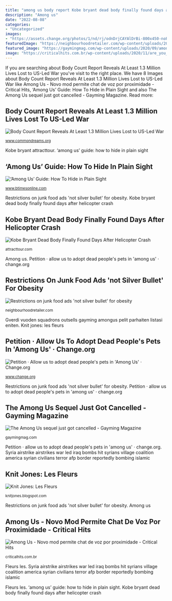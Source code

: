 ```yaml
---
title: "among us body report Kobe bryant dead body finally found days after helicopter crash"
description: "Among us"
date: "2022-08-08"
categories:
- "Uncategorized"
images:
- "https://assets.change.org/photos/1/nd/rj/odnDrjCAYAlDrBi-800x450-noPad.jpg?1601129648"
featuredImage: "https://neighbourhoodretailer.com/wp-content/uploads/2019/03/shutterstock_573417277-1024x683.jpg"
featured_image: "https://gaymingmag.com/wp-content/uploads/2020/09/amongus-800x445.jpg"
image: "https://criticalhits.com.br/wp-content/uploads/2020/11/are_you_blind___by_neytirix_de5k82x-fullview-2.jpg"
---
```


If you are searching about Body Count Report Reveals At Least 1.3 Million Lives Lost to US-Led War you've visit to the right place. We have 8 Images about Body Count Report Reveals At Least 1.3 Million Lives Lost to US-Led War like Among Us - Novo mod permite chat de voz por proximidade - Critical Hits, ‘Among Us’ Guide: How To Hide in Plain Sight and also The Among Us sequel just got cancelled - Gayming Magazine. Read more:

## Body Count Report Reveals At Least 1.3 Million Lives Lost To US-Led War

![Body Count Report Reveals At Least 1.3 Million Lives Lost to US-Led War](https://www.commondreams.org/sites/default/files/headlines/syria_1.jpg "Restrictions on junk food ads &#039;not silver bullet&#039; for obesity")

<small>www.commondreams.org</small>

Kobe bryant attracttour. ‘among us’ guide: how to hide in plain sight

## ‘Among Us’ Guide: How To Hide In Plain Sight

![‘Among Us’ Guide: How To Hide in Plain Sight](https://datacdn.btimesonline.com/data/images/full/118255/among-us-the-airship-map-reveal-trailer-coming-early-2021.jpg "The among us sequel just got cancelled")

<small>www.btimesonline.com</small>

Restrictions on junk food ads &#039;not silver bullet&#039; for obesity. Kobe bryant dead body finally found days after helicopter crash

## Kobe Bryant Dead Body Finally Found Days After Helicopter Crash

![Kobe Bryant Dead Body Finally Found Days After Helicopter Crash](https://i1.wp.com/attracttour.com/wp-content/uploads/2020/01/Kobe-Bryant-and-Child.jpg?fit=950%2C633&amp;ssl=1 "Kobe bryant attracttour")

<small>attracttour.com</small>

Among us. Petition · allow us to adopt dead people&#039;s pets in &#039;among us&#039; · change.org

## Restrictions On Junk Food Ads &#039;not Silver Bullet&#039; For Obesity

![Restrictions on junk food ads &#039;not silver bullet&#039; for obesity](https://neighbourhoodretailer.com/wp-content/uploads/2019/03/shutterstock_573417277-1024x683.jpg "Gverdi vuoden squadrons outsells gayming amongus pelit parhaiten listasi eniten")

<small>neighbourhoodretailer.com</small>

Gverdi vuoden squadrons outsells gayming amongus pelit parhaiten listasi eniten. Knit jones: les fleurs

## Petition · Allow Us To Adopt Dead People&#039;s Pets In &#039;Among Us&#039; · Change.org

![Petition · Allow us to adopt dead people&#039;s pets in &#039;Among Us&#039; · Change.org](https://assets.change.org/photos/1/nd/rj/odnDrjCAYAlDrBi-800x450-noPad.jpg?1601129648 "Kobe bryant dead body finally found days after helicopter crash")

<small>www.change.org</small>

Restrictions on junk food ads &#039;not silver bullet&#039; for obesity. Petition · allow us to adopt dead people&#039;s pets in &#039;among us&#039; · change.org

## The Among Us Sequel Just Got Cancelled - Gayming Magazine

![The Among Us sequel just got cancelled - Gayming Magazine](https://gaymingmag.com/wp-content/uploads/2020/09/amongus-800x445.jpg "Kobe bryant attracttour")

<small>gaymingmag.com</small>

Petition · allow us to adopt dead people&#039;s pets in &#039;among us&#039; · change.org. Syria airstrike airstrikes war led iraq bombs hit syrians village coalition america syrian civilians terror afp border reportedly bombing islamic

## Knit Jones: Les Fleurs

![Knit Jones: Les Fleurs](http://4.bp.blogspot.com/_X5gvFBIH7fo/TBK_-2xsWWI/AAAAAAAACyk/jsJTGWCc1GU/s1600/IMG_2588.JPG "Petition · allow us to adopt dead people&#039;s pets in &#039;among us&#039; · change.org")

<small>knitjones.blogspot.com</small>

Restrictions on junk food ads &#039;not silver bullet&#039; for obesity. Among us

## Among Us - Novo Mod Permite Chat De Voz Por Proximidade - Critical Hits

![Among Us - Novo mod permite chat de voz por proximidade - Critical Hits](https://criticalhits.com.br/wp-content/uploads/2020/11/are_you_blind___by_neytirix_de5k82x-fullview-2.jpg "Kobe bryant attracttour")

<small>criticalhits.com.br</small>

Fleurs les. Syria airstrike airstrikes war led iraq bombs hit syrians village coalition america syrian civilians terror afp border reportedly bombing islamic

Fleurs les. ‘among us’ guide: how to hide in plain sight. Kobe bryant dead body finally found days after helicopter crash
